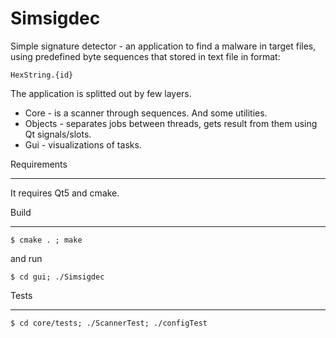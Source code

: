 Simsigdec
=========================
Simple signature detector - an application to find a malware in target files, using predefined byte sequences that stored in text file in format:

    HexString.{id}

The application is splitted out by few layers.

* Core - is a scanner through sequences. And some utilities.
* Objects - separates jobs between threads, gets result from them using Qt signals/slots.
* Gui - visualizations of tasks.

Requirements
************

It requires Qt5 and cmake.

Build
*******

    $ cmake . ; make

and run

    $ cd gui; ./Simsigdec

Tests
*****

    $ cd core/tests; ./ScannerTest; ./configTest
